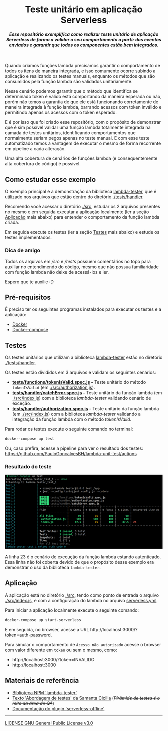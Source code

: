 
<div align="center">
  <h1>Teste unitário em aplicação Serverless</h1>
  <h4><i>Esse repositório exemplifica como realizar teste unitário de aplicação Serverless de forma a validar o seu comportamento a partir dos eventos enviados e garantir que todos os componentes estão bem integrados.</i></h4>
</div>
<br>

Quando criamos funções lambda precisamos garantir o comportamento de todos os itens de maneira integrada, e isso comumente ocorre subindo a aplicação e realizando os testes manuais, enquanto os métodos que são consumidos pela função lambda são validados unitariamente.

Nesse cenário podemos garantir que o método que identifica se determinado token é valido está comportando da maneira esperada ou não, porém não temos a garantia de que ele está funcionando corretamente de maneira integrada à função lambda, barrando acessos com token inválido e permitindo apenas os acessos com o token esperado.

E é por isso que foi criado esse repositório, com o propósito de demonstrar que é sim possível validar uma função lambda totalmente integrada na camada de testes unitários, identificando comportamentos que normalmente seriam pegos apenas no teste manual. E com esse teste automatizado temos a vantagem de executar o mesmo de forma recorrente em pipeline a cada alteração.

Uma alta cobertura de cenários de funções lambda (e consequentemente alta cobertura de código) é possível.

## Como estudar esse exemplo

O exemplo principal é a demonstração da biblioteca [lambda-tester](https://www.npmjs.com/package/lambda-tester), que é utilizado nos arquivos que estão dentro do diretório [./tests/handler](./tests/handler).

Recomendo você acessar o diretório [./src](./src), estudar os 2 arquivos presentes no mesmo e em seguida executar a aplicação localmente (ler a seção [Aplicação](#aplicação) mais abaixo) para entender o comportamento da função lambda criada.

Em seguida execute os testes (ler a seção [Testes](#testes) mais abaixo) e estude os testes implementados.

### **Dica de amigo**

Todos os arquivos em _/src_ e _/tests_ possuem comentários no topo para auxiliar no entendimendo do código, mesmo que não possua familiaridade com função lambda não deixe de acessá-los e ler.

Espero que te auxilie :D

## Pré-requisitos

É preciso ter os seguintes programas instalados para executar os testes e a aplicação:
- [Docker](https://docs.docker.com/get-docker/)
- [Docker-compose](https://docs.docker.com/compose/install/)

## Testes

Os testes unitários que utilizam a biblioteca [lambda-tester](https://www.npmjs.com/package/lambda-tester) estão no diretório [./tests/handler](./tests/handler).

Os testes estão divididos em 3 arquivos e validam os seguintes cenários:
- **[tests/functions/tokenIsValid.spec.js](tests/functions/tokenIsValid.spec.js) -** Teste unitário do método `tokenIsValid` (em [./src/authorization.js](./src/authorization.js)).
- **[tests/handler/catchError.spec.js](tests/handler/catchError.spec.js) -** Teste unitário da função lambda (em [./src/index.js](./src/index.js)) com a biblioteca _lambda-tester_ validando cenário de exceção.
- **[tests/handler/authorization.spec.js](tests/handler/authorization.spec.js) -** Teste unitário da função lambda (em [./src/index.js](./src/index.js)) com a biblioteca _lambda-tester_ validando a integração da função lambda com o método _tokenIsValid_.

Para rodar os testes execute o seguinte comando no terminal:

```sh
docker-compose up test
```

Ou, caso prefira, acesse a pipeline para ver o resultado dos testes: https://github.com/PauloGoncalvesBH/lambda-unit-test/actions

### Resultado do teste

![Resultado do teste](.github/resultado-teste.png)

A linha 23 é o cenário de execução da função lambda estando autenticado. Essa linha não foi coberta devido de que o propósito desse exemplo era demonstrar o uso da biblioteca `lambda-tester`.

## Aplicação

A aplicação está no diretório [./src](./src), tendo como ponto de entrada o arquivo [./src/index.js](./src/index.js), e com a configuração do lambda no arquivo [serverless.yml](serverless.yml).

Para iniciar a aplicação localmente execute o seguinte comando:

```sh
docker-compose up start-serverless
```

E em seguida, no browser, acesse a URL http://localhost:3000/?token=auth-password.

Para simular o comportamento de `Acesso não autorizado` acesse o browser com valor diferente em `token` ou sem o mesmo, como:
- http://localhost:3000/?token=INVALIDO
- http://localhost:3000

## Materiais de referência

- [Biblioteca NPM 'lambda-tester'](https://www.npmjs.com/package/lambda-tester)
- [Texto 'Abordagem de testes' da Samanta Cicilia](https://medium.com/assertqualityassurance/abordagem-de-testes-212b6238f0c3) (_~~Pirâmide de testes é o mito da área de QA~~_)
- [Documentação do plugin 'serverless-offline'](https://www.serverless.com/plugins/serverless-offline)

---

[LICENSE GNU General Public License v3.0](./LICENSE)

